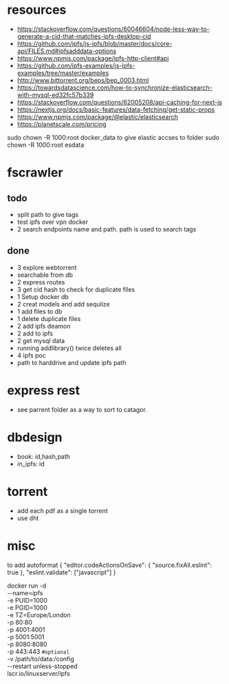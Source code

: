 # resources

- https://stackoverflow.com/questions/60046604/node-less-way-to-generate-a-cid-that-matches-ipfs-desktop-cid
- https://github.com/ipfs/js-ipfs/blob/master/docs/core-api/FILES.md#ipfsadddata-options
- https://www.npmjs.com/package/ipfs-http-client#api
- https://github.com/ipfs-examples/js-ipfs-examples/tree/master/examples
- http://www.bittorrent.org/beps/bep_0003.html
- https://towardsdatascience.com/how-to-synchronize-elasticsearch-with-mysql-ed32fc57b339
- https://stackoverflow.com/questions/62005208/api-caching-for-next-js
- https://nextjs.org/docs/basic-features/data-fetching/get-static-props
- https://www.npmjs.com/package/@elastic/elasticsearch
- https://planetscale.com/pricing


sudo chown -R 1000:root docker_data   to give elastic accses to folder
sudo chown -R 1000:root esdata
# fscrawler

## todo
- split path to give tags
- test ipfs over vpn docker
- 2 search endpoints name and path. path is used to search tags


## done
- 3 explore webtorrent
- searchable from db
- 2 express routes   
- 3 get cid hash to check for duplicate files
- 1 Setup docker db
- 2 creat models and add sequlize
- 1 add files to db
- 1 delete duplicate files
- 2 add ipfs deamon
- 2 add to ipfs
- 2 get mysql data 
- running addlibrary() twice deletes all
- 4 ipfs poc
- path to harddrive and update ipfs path
# express rest
- see parrent folder as a way to sort to catagor.
# dbdesign
- book: id,hash,path
- in_ipfs: id
# torrent
- add each pdf as a single torrent
- use dht 
# misc
to add autoformat
{
    "editor.codeActionsOnSave": {
        "source.fixAll.eslint": true
    },
    "eslint.validate": ["javascript"]
}



docker run -d \
  --name=ipfs \
  -e PUID=1000 \
  -e PGID=1000 \
  -e TZ=Europe/London \
  -p 80:80 \
  -p 4001:4001 \
  -p 5001:5001 \
  -p 8080:8080 \
  -p 443:443 `#optional` \
  -v /path/to/data:/config \
  --restart unless-stopped \
  lscr.io/linuxserver/ipfs